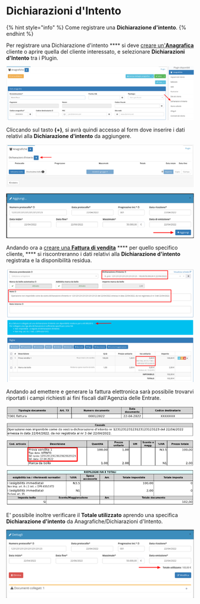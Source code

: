 # Dichiarazioni d'Intento

{% hint style="info" %}
Come registrare una **Dichiarazione d'intento**.
{% endhint %}

Per registrare una Dichiarazione d'intento **** si deve [creare un'**Anagrafica**](../modules/anagrafiche/creazione.md) cliente o aprire quella del cliente interessato, e selezionare **Dichiarazioni d'Intento** tra i Plugin.

![](<../.gitbook/assets/image (80).png>)

Cliccando sul tasto **(+)**, si avrà quindi accesso al form dove inserire i dati relativi alla **Dichiarazione d'intento** da aggiungere.

![](<../.gitbook/assets/image (78).png>)

![](<../.gitbook/assets/image (10).png>)

Andando ora a [creare una **Fattura di vendita**](../modules/vendite/fatturedivendita/creazionefatturevendita.md) **** per quello specifico cliente, **** si riscontreranno i dati relativi alla **Dichiarazione d'intento** registrata e la disponibilità residua.

![](<../.gitbook/assets/image (68).png>)

Andando ad emettere e generare la fattura elettronica sarà possibile trovarvi riportati i campi richiesti ai fini fiscali dall'Agenzia delle Entrate.

![](<../.gitbook/assets/image (8).png>)

E' possibile inoltre verificare il **Totale utilizzato** aprendo una specifica **Dichiarazione d'intento** da Anagrafiche/Dichiarazioni d'Intento.

![](<../.gitbook/assets/image (57).png>)
